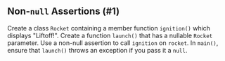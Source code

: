 ## Non-`null` Assertions (#1)

Create a class `Rocket` containing a member function `ignition()` which
displays "Liftoff!". Create a function `launch()` that has a nullable `Rocket`
parameter. Use a non-null assertion to call `ignition` on `rocket`. In
`main()`, ensure that `launch()` throws an exception if you pass it a `null`.
